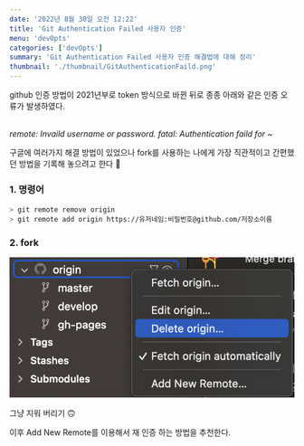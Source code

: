 ```yaml
---
date: '2022년 8월 30일 오전 12:22'
title: 'Git Authentication Failed 사용자 인증'
menu: 'devOpts'
categories: ['devOpts']
summary: 'Git Authentication Failed 사용자 인증 해결법에 대해 정리'
thumbnail: './thumbnail/GitAuthenticationFaild.png'
---
```

github 인증 방법이 2021년부로 token 방식으로 바뀐 뒤로 종종 아래와 같은 인증 오류가 발생하였다.<br/><br/>

*remote: Invaild username or password.*
*fatal: Authentication faild for ~*
<br/>

구글에 여러가지 해결 방법이 있었으나 fork를 사용하는 나에게 가장 직관적이고 간편했던 방법을 기록해 놓으려고 한다 🙂

### 1. 명령어

```bash
> git remote remove origin
> git remote add origin https://유저네임:비밀번호@github.com/저장소이름 
```

### 2. fork

![GitAuthenticationFaild](./image/GitAuthenticationFailed.png)

그냥 지워 버리기 🙃

이후 Add New Remote를 이용해서 재 인증 하는 방법을 추천한다.